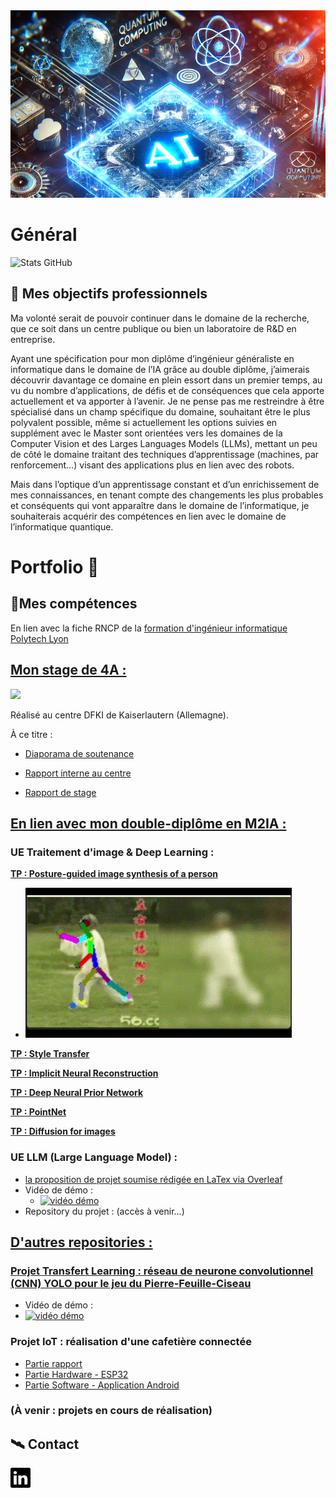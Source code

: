 
<img src="my-pages-img/githubpages_banner.PNG" alt="banner" width="2000" height="300">

# Général

![Stats GitHub](https://github-readme-stats.vercel.app/api?username=ThomasBlumet&show_icons=true&theme=radical)

## 🚀 Mes objectifs professionnels

Ma volonté serait de pouvoir continuer dans le domaine de la recherche, que ce soit dans un centre publique ou bien un laboratoire de R&D en entreprise.

Ayant une spécification pour mon diplôme d’ingénieur généraliste en informatique dans le domaine de l’IA grâce au double diplôme, j’aimerais découvrir davantage ce domaine en plein essort dans un premier temps, au vu du nombre d’applications, de défis et de conséquences que cela apporte actuellement et va apporter à l’avenir. Je ne pense pas me restreindre à être spécialisé dans un champ spécifique du domaine, souhaitant être le plus polyvalent possible, même si actuellement les options suivies en supplément avec le Master sont orientées vers les domaines de la Computer Vision et des Larges Languages Models (LLMs), mettant un peu de côté le domaine traitant des techniques d’apprentissage (machines, par renforcement…) visant des applications plus en lien avec des robots.

Mais dans l’optique d’un apprentissage constant et d’un enrichissement de mes connaissances, en tenant compte des changements les plus probables et conséquents qui vont apparaître dans le domaine de l’informatique, je souhaiterais acquérir des compétences en lien avec le domaine de l’informatique quantique.

# Portfolio 📁
## 📎Mes compétences
En lien avec la fiche RNCP de la [formation d'ingénieur informatique Polytech Lyon](https://www.francecompetences.fr/recherche/rncp/36354/)

## <ins> Mon stage de 4A : </ins>
   <img src="https://www-live.dfki.de/fileadmin/user_upload/DFKI/Medien/Logos/Logos_DFKI/DFKI_Logo_d_schrift_FB_315x600.jpg" width=200/>
   
   Réalisé au centre DFKI de Kaiserlautern (Allemagne).
   
   À ce titre :
   - [Diaporama de soutenance](https://fr.overleaf.com/read/dhzshcrrqjvv#4367e8)
   
   - [Rapport interne au centre](https://fr.overleaf.com/read/tccvqrrxbkgj#fb8671)
   
   - [Rapport de stage](https://fr.overleaf.com/read/hjppxsqmhmxx#c49326)

    
## <ins> En lien avec mon double-diplôme en M2IA : </ins>

### UE Traitement d'image & Deep Learning :
  
   **[TP : Posture-guided image synthesis of a person](https://github.com/ThomasBlumet/M2IA_TPAM_Skeleton)**
   - ![gif_tp](my-pages-img/GIF/GIF_TP_AM.gif)
   
   **[TP : Style Transfer](https://github.com/ThomasBlumet/M2IA_TPAM_StyleTransfer)**

   **[TP : Implicit Neural Reconstruction](https://github.com/ThomasBlumet/M2IA_TPJD_INR)**
  
   **[TP : Deep Neural Prior Network](https://github.com/ThomasBlumet/M2IA_TPJD_DNPrior)**
  
   **[TP : PointNet ](https://github.com/ThomasBlumet/M2IA_TPJD_PointNet)**
  
   **[TP : Diffusion for images ](https://github.com/ThomasBlumet/M2IA_TPNB_Diffusion)**
  
     
### UE LLM (Large Language Model) :
   - [la proposition de projet soumise rédigée en LaTex via Overleaf](https://fr.overleaf.com/read/nqwkrvhpttbq#0cb8d1)
   - Vidéo de démo :
     - [![vidéo démo](https://img.youtube.com/vi/T2vVyhk1OBo/0.jpg)](https://www.youtube.com/embed/T2vVyhk1OBo?si=U9Uq85fpUCYrrGdC)
   - Repository du projet : (accès à venir...)

## <ins> D'autres repositories : </ins>

### [Projet Transfert Learning : réseau de neurone convolutionnel (CNN) YOLO pour le jeu du Pierre-Feuille-Ciseau](https://github.com/florianBurdairon/PolytechTP5AHandGestureGames/tree/main)
  - Vidéo de démo :
  -  [![vidéo démo](https://img.youtube.com/vi/ReloVy038hk/0.jpg)](https://www.youtube.com/embed/ReloVy038hk?si=sfJW1PBMoYLW4kXn)

### Projet IoT : réalisation d'une cafetière connectée
   - [Partie rapport](https://github.com/florianBurdairon/polytech-iot-coffeemachine-report)
   - [Partie Hardware - ESP32](https://github.com/florianBurdairon/polytech-iot-coffeemachine-esp)
   - [Partie Software - Application Android](https://github.com/florianBurdairon/polytech-iot-coffeemachine-android)

### (À venir : projets en cours de réalisation)

## 🛰️ Contact
 **[![linkedin_icon](my-pages-img/linkedin.svg)](https://www.linkedin.com/in/thomas-blumet/)**
